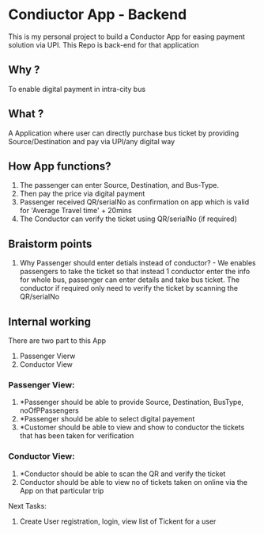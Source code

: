 # Condiuctor App - Backend
This is my personal project to build a Conductor App for easing payment solution via UPI. This Repo is back-end for that application

## Why ?
To enable digital payment in intra-city bus

## What ?
A Application where user can directly purchase bus ticket by providing Source/Destination and pay via UPI/any digital way

## How App functions?
1. The passenger can enter Source, Destination, and Bus-Type. 
2. Then pay the price via digital payment
3. Passenger received QR/serialNo as confirmation on app which is valid for 'Average Travel time' + 20mins
4. The Conductor can verify the ticket using QR/serialNo (if required)

## Braistorm points
1. Why Passenger should enter detials instead of conductor? - We enables passengers to take the ticket so that instead 1 conductor enter the info for whole bus, passenger can enter details and take bus ticket. The conductor if required only need to verify the ticket by scanning the QR/serialNo

## Internal working
There are two part to this App
1. Passenger Vierw
2. Conductor View

### Passenger View:
1. *Passenger should be able to provide Source, Destination, BusType, noOfPPassengers
2. *Passenger should be able to select digital payement
3. *Customer should be able to view and show to conductor the tickets that has been taken for verification

### Conductor View:
1. *Conductor should be able to scan the QR and verify the ticket
2. Conductor should be able to view no of tickets taken on online via the App on that particular trip

Next Tasks:
1. Create User registration, login, view list of Tickent for a user